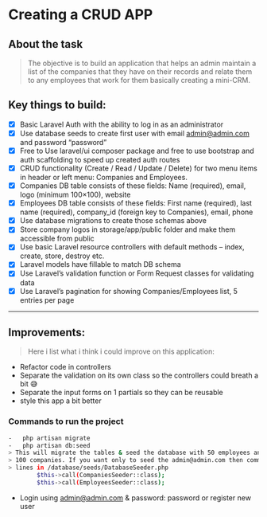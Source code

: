 # Creating a CRUD APP

## About the task

> The objective is to build an application that helps an admin maintain a list of the companies that they have on their records and relate them to any employees that work for them basically creating a mini-CRM.

## Key things to build:

-   [x] Basic Laravel Auth with the ability to log in as an administrator
-   [x] Use database seeds to create first user with email admin@admin.com and password “password”
-   [x] Free to Use laravel/ui composer package and free to use bootstrap and auth scaffolding to speed up created auth routes
-   [x] CRUD functionality (Create / Read / Update / Delete) for two menu items in header or left menu: Companies and Employees.
-   [x] Companies DB table consists of these fields: Name (required), email, logo (minimum 100×100), website
-   [x] Employees DB table consists of these fields: First name (required), last name (required), company_id (foreign key to Companies), email, phone
-   [x] Use database migrations to create those schemas above
-   [x] Store company logos in storage/app/public folder and make them accessible from public
-   [x] Use basic Laravel resource controllers with default methods – index, create, store, destroy etc.
-   [x] Laravel models have fillable to match DB schema
-   [x] Use Laravel’s validation function or Form Request classes for validating data
-   [x] Use Laravel’s pagination for showing Companies/Employees list, 5 entries per page

---

## Improvements:

> Here i list what i think i could improve on this application:

-   Refactor code in controllers
-   Separate the validation on its own class so the controllers could breath a bit 😅
-   Separate the input forms on 1 partials so they can be reusable
-   style this app a bit better

### Commands to run the project

```bash
-   php artisan migrate
-   php artisan db:seed
> This will migrate the tables & seed the database with 50 employees and
> 100 companies. If you want only to seed the admin@admin.com then comment the
> lines in /database/seeds/DatabaseSeeder.php
        $this->call(CompaniesSeeder::class);
        $this->call(EmployeesSeeder::class);
```

-   Login using admin@admin.com & password: password or register new user
